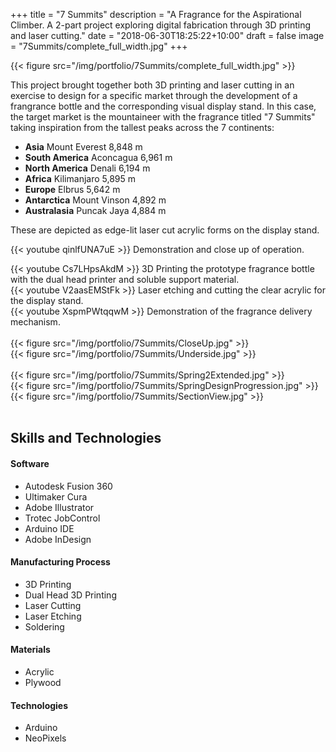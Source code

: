+++
title = "7 Summits"
description = "A Fragrance for the Aspirational Climber.  A 2-part project exploring digital fabrication through 3D printing and laser cutting."
date = "2018-06-30T18:25:22+10:00"
draft = false
image = "7Summits/complete_full_width.jpg"
+++

{{< figure src="/img/portfolio/7Summits/complete_full_width.jpg" >}}

This project brought together both 3D printing and laser cutting in an exercise to design for a specific market through the development of a frangrance bottle and the corresponding visual display stand.  In this case, the target market is the mountaineer with the fragrance titled "7 Summits" taking inspiration from the tallest peaks across the 7 continents:

+ **Asia** Mount Everest 8,848 m
+ **South America** Aconcagua 6,961 m
+ **North America** Denali 6,194 m
+ **Africa** Kilimanjaro 5,895 m
+ **Europe** Elbrus 5,642 m
+ **Antarctica** Mount Vinson 4,892 m
+ **Australasia** Puncak Jaya 4,884 m

These are depicted as edge-lit laser cut acrylic forms on the display stand.


<!-- Demonstration and close up of operation -->
{{< youtube qinlfUNA7uE >}}
Demonstration and close up of operation.

<!-- longer demonstration: https://youtu.be/oKwocXtZ9mg -->
<!-- Carabiner fit: https://youtu.be/VSB3atjDatY -->
<!-- Spring test https://youtu.be/PS4FCoM4-Mo -->
<!-- -->
<!-- -->

<div class="row">
    <div class="4u 12u$(medium)">
        <!-- 3d printing -->
        {{< youtube Cs7LHpsAkdM >}}
        3D Printing the prototype fragrance bottle with the dual head printer and soluble support material.
    </div>
    <div class="4u 12u$(medium)">
        <!-- Laser cutting -->
        {{< youtube V2aasEMStFk >}}
        Laser etching and cutting the clear acrylic for the display stand.
    </div>
    <div class="4u 12u$(medium)">
        <!-- Nozzle operation video -->
        {{< youtube XspmPWtqqwM >}}
        Demonstration of the fragrance delivery mechanism.
    </div>
</div>

</br>

<div class="row">
    <div class="4u 12u$(medium)">
        {{< figure src="/img/portfolio/7Summits/CloseUp.jpg" >}}
    </div>
    <div class="8u 12u$(medium)">
        {{< figure src="/img/portfolio/7Summits/Underside.jpg" >}}
    </div>
</div>
</br>
<div class="row">
    <div class="3u 12u$(medium)">
        {{< figure src="/img/portfolio/7Summits/Spring2Extended.jpg" >}}
    </div>
    <div class="7u 12u$(medium)">
        {{< figure src="/img/portfolio/7Summits/SpringDesignProgression.jpg" >}}
    </div>
    <div class="2u 12u$(medium)">
        {{< figure src="/img/portfolio/7Summits/SectionView.jpg" >}}
    </div>
</div>

</br >

Skills and Technologies
-----

#### Software

+ Autodesk Fusion 360
+ Ultimaker Cura
+ Adobe Illustrator
+ Trotec JobControl
+ Arduino IDE
+ Adobe InDesign


#### Manufacturing Process

+ 3D Printing
+ Dual Head 3D Printing
+ Laser Cutting
+ Laser Etching
+ Soldering


#### Materials

+ Acrylic
+ Plywood


#### Technologies

+ Arduino
+ NeoPixels
